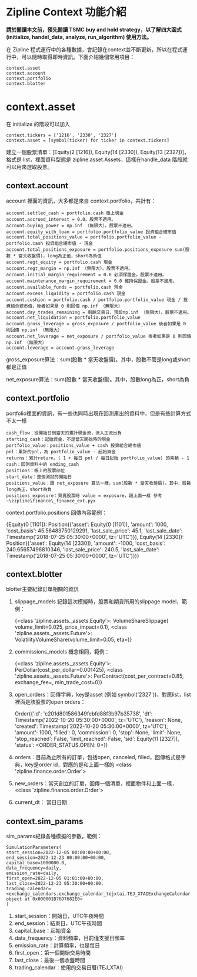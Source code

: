 # Zipline Context 功能介紹

__請於閱讀本文前，預先閱讀 TSMC buy and hold strategy，以了解四大函式 (initialize, handel_data, analyze, run_algorithm) 使用方法。__

在 Zipline 程式運行中的各種數據，會記錄在context並不斷更新，所以在程式運行中，可以隨時取得即時資訊。下面介紹幾個常用項目：
    
    context.asset
    context.account
    context.portfolio
    context.blotter

# context.asset

在 initialize 的階段可以加入

    context.tickers = ['1216', '2330', '2327']
    context.asset = [symbol(ticker) for ticker in context.tickers]  

建立一個股票清單：[Equity(2 [1216]), Equity(14 [2330]), Equity(13 [2327])]，格式是 list，裡面資料型態是 zipline.asset.Assets，這樣在handle_data 階段就可以用來選取股票。

## context.account

account 裡面的資訊，大多都是來自 context.portfolio，共計有：
    
    account.settled_cash = portfolio.cash 帳上現金
    account.accrued_interest = 0.0。股票不適用。
    account.buying_power = np.inf （無限大）。股票不適用。
    account.equity_with_loan = portfolio.portfolio_value 投資組合總市值
    account.total_positions_value = portfolio.portfolio_value - portfolio.cash 投資組合總市值 - 現金
    account.total_positions_exposure = portfolio.positions_exposure sum(股數 * 當天收盤價)，long為正值，short為負值
    account.regt_equity = portfolio.cash 現金
    account.regt_margin = np.inf （無限大）。股票不適用。
    account.initial_margin_requirement = 0.0 必須保證金。股票不適用。
    account.maintenance_margin_requirement = 0.0 維持保證金。股票不適用。
    account.available_funds = portfolio.cash 現金
    account.excess_liquidity = portfolio.cash 現金
    account.cushion = portfolio.cash / portfolio.portfolio_value 現金 / 投資組合總市值，後者如果是 0 則回傳 np.inf （無限大）
    account.day_trades_remaining = 剩餘交易日，預設np.inf （無限大）。股票不適用。
    account.net_liquidation = portfolio.portfolio_value
    account.gross_leverage = gross_exposure / portfolio_value 後者如果是 0 則回傳 np.inf （無限大）
    account.net_leverage = net_exposure / portfolio_value 後者如果是 0 則回傳 np.inf （無限大）
    account.leverage = account.gross_leverage
    
gross_exposure算法：sum(股數 * 當天收盤價)。其中，股數不管是long或short都是正值

net_exposure算法：sum(股數 * 當天收盤價)。其中，股數long為正，short為負

## context.portfolio

portfolio裡面的資訊，有一些也同時出現在回測產出的資料中，但是有些計算方式不太一樣
    
    cash_flow：從開始日到當天的累計現金流，流入正流出負
    starting_cash：起始資金，不是當天開始時的現金
    portfolio_value：positions_value + cash 投資組合總市值
    pnl：累計的pnl，為 portfolio_value - 起始資金
    returns：累計return，( 1 + 每日 pnl / 每日起始 portfolio_value) 的乘積 - 1
    cash：回測資料中的 ending_cash
    positions：帳上的股票部位
    start_date：整個測試的開始日
    positions_value：跟 net_exposure 算法一樣，sum(股數 * 當天收盤價)。其中，股數long為正，short為負
    positions_exposure：買賣股票時 value = exposure，跟上面一樣 參考~\zipline\finance\_finance_ext.pyx
    
context.portfolio.positions 回傳內容範例：

{Equity(0 [1101]): Position({'asset': Equity(0 [1101]), 'amount': 1000, 'cost_basis': 45.56483750129291, 'last_sale_price': 45.1, 'last_sale_date': Timestamp('2018-07-25 05:30:00+0000', tz='UTC')}), Equity(14 [2330]): Position({'asset': Equity(14 [2330]), 'amount': -1000, 'cost_basis': 240.65657496810346, 'last_sale_price': 240.5, 'last_sale_date': Timestamp('2018-07-25 05:30:00+0000', tz='UTC')})}

## context.blotter

blotter主要紀錄訂單相關的資訊

1. slippage_models 紀錄這次模擬時，股票和期貨所用的slippage model，範例：

    {<class 'zipline.assets._assets.Equity'>: VolumeShareSlippage(
    volume_limit=0.025,
    price_impact=0.1), <class 'zipline.assets._assets.Future'>: VolatilityVolumeShare(volume_limit=0.05, eta=<varies>)}

    
2. commissions_models 概念相同，範例：

     {<class 'zipline.assets._assets.Equity'>: PerDollar(cost_per_dollar=0.001425), <class 'zipline.assets._assets.Future'>: 
    PerContract(cost_per_contract=0.85, exchange_fee=<varies>, min_trade_cost=0)}

    
3. open_orders：回傳字典，key是asset (例如 symbol('2327'))，對應list，list裡面是該股票的open orders：
    
    Order({'id': 'c201d801586349febfd88f3b97b35738', 'dt': Timestamp('2022-10-20 05:30:00+0000', tz='UTC'), 'reason': None, 
    'created': Timestamp('2022-10-20 05:30:00+0000', tz='UTC'), 'amount': 1000, 'filled': 0, 'commission': 0, 'stop': None, 
    'limit': None, 'stop_reached': False, 'limit_reached': False, 'sid': Equity(11 [2327]), 'status': <ORDER_STATUS.OPEN: 0>})
    

4. orders：目前為止所有的訂單，包括open, canceled, filled，回傳格式是字典，key是order id，對應的是和上面一樣的 <class 'zipline.finance.order.Order'>


5. new_orders：當天創立的訂單，回傳一個清單，裡面物件和上面一樣，<class 'zipline.finance.order.Order'>


6. current_dt： 當日日期

## context.sim_params

sim_params紀錄各種模擬的參數，範例：

    SimulationParameters(
    start_session=2022-12-05 00:00:00+00:00,
    end_session=2022-12-23 00:00:00+00:00,
    capital_base=1000000.0,
    data_frequency=daily,
    emission_rate=daily,
    first_open=2022-12-05 01:01:00+00:00,
    last_close=2022-12-23 05:30:00+00:00,
    trading_calendar=<exchange_calendars.exchange_calendar_tejxtai.TEJ_XTAIExchangeCalendar object at 0x000001B76D7682E0>
    )

1. start_session：開始日，UTC午夜時間
2. end_session：結束日，UTC午夜時間
3. capital_base：起始資金
4. data_frequency：資料頻率，目前僅支援日頻率
5. emission_rate：計算頻率，也是每日
6. first_open：第一個開始交易時間
7. last_close：最後一個收盤時間
8. trading_calendar：使用的交易日曆(TEJ_XTAI)

```python

```
